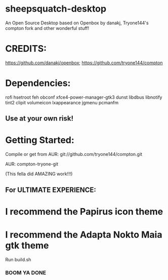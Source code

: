# sheepsquatch-desktop
An Open Source Desktop based on Openbox by danakj, Tryone144's compton fork and other wonderful stuff! 

# CREDITS:
https://github.com/danakj/openbox; https://github.com/tryone144/compton


# Dependencies:
rofi hsetroot feh obconf xfce4-power-manager-gtk3 dunst libdbus libnotify tint2 clipit volumeicon lxappearance jgmenu pcmanfm
## Use at your own risk!


# Getting Started:

Compile or get from AUR:
git://github.com/tryone144/compton.git

AUR: compton-tryone-git

(This fella did AMAZING work!!!)

## For ULTIMATE EXPERIENCE:
# I recommend the  Papirus icon theme
# I recommend the Adapta Nokto Maia gtk theme

Run build.sh

### BOOM YA DONE
